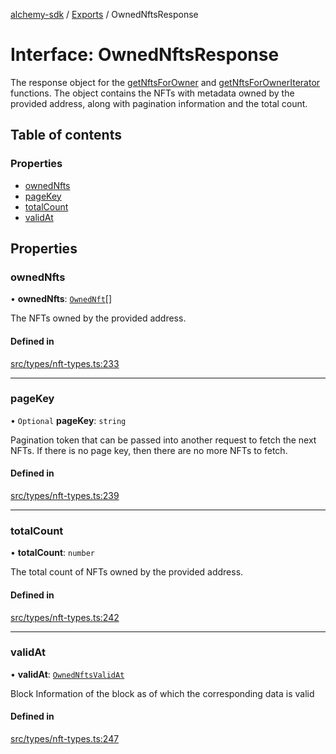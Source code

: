 [alchemy-sdk](../README.md) / [Exports](../modules.md) / OwnedNftsResponse

# Interface: OwnedNftsResponse

The response object for the [getNftsForOwner](../classes/NftNamespace.md#getnftsforowner) and
[getNftsForOwnerIterator](../classes/NftNamespace.md#getnftsforowneriterator) functions. The object contains the NFTs with
metadata owned by the provided address, along with pagination information and
the total count.

## Table of contents

### Properties

- [ownedNfts](OwnedNftsResponse.md#ownednfts)
- [pageKey](OwnedNftsResponse.md#pagekey)
- [totalCount](OwnedNftsResponse.md#totalcount)
- [validAt](OwnedNftsResponse.md#validat)

## Properties

### ownedNfts

• **ownedNfts**: [`OwnedNft`](OwnedNft.md)[]

The NFTs owned by the provided address.

#### Defined in

[src/types/nft-types.ts:233](https://github.com/alchemyplatform/alchemy-sdk-js/blob/89d639ce/src/types/nft-types.ts#L233)

___

### pageKey

• `Optional` **pageKey**: `string`

Pagination token that can be passed into another request to fetch the next
NFTs. If there is no page key, then there are no more NFTs to fetch.

#### Defined in

[src/types/nft-types.ts:239](https://github.com/alchemyplatform/alchemy-sdk-js/blob/89d639ce/src/types/nft-types.ts#L239)

___

### totalCount

• **totalCount**: `number`

The total count of NFTs owned by the provided address.

#### Defined in

[src/types/nft-types.ts:242](https://github.com/alchemyplatform/alchemy-sdk-js/blob/89d639ce/src/types/nft-types.ts#L242)

___

### validAt

• **validAt**: [`OwnedNftsValidAt`](OwnedNftsValidAt.md)

Block Information of the block as of which the corresponding data is valid

#### Defined in

[src/types/nft-types.ts:247](https://github.com/alchemyplatform/alchemy-sdk-js/blob/89d639ce/src/types/nft-types.ts#L247)
